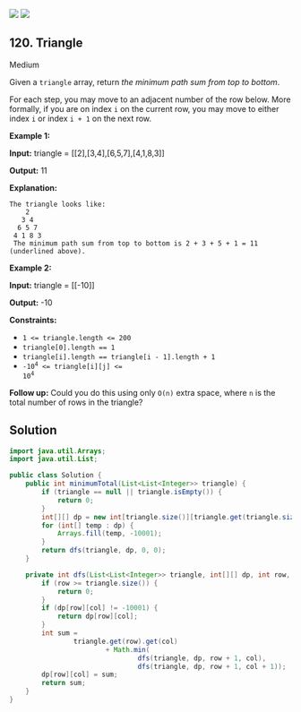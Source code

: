 [![](https://img.shields.io/github/stars/LeetCode-Top-Interview-150/LeetCode-Top-Interview-150?label=Stars&style=flat-square)](https://github.com/LeetCode-Top-Interview-150/LeetCode-Top-Interview-150)
[![](https://img.shields.io/github/forks/LeetCode-Top-Interview-150/LeetCode-Top-Interview-150?label=Fork%20me%20on%20GitHub%20&style=flat-square)](https://github.com/LeetCode-Top-Interview-150/LeetCode-Top-Interview-150/fork)

## 120\. Triangle

Medium

Given a `triangle` array, return _the minimum path sum from top to bottom_.

For each step, you may move to an adjacent number of the row below. More formally, if you are on index `i` on the current row, you may move to either index `i` or index `i + 1` on the next row.

**Example 1:**

**Input:** triangle = \[\[2],[3,4],[6,5,7],[4,1,8,3]]

**Output:** 11

**Explanation:**

    The triangle looks like:
        2
       3 4
      6 5 7
     4 1 8 3
     The minimum path sum from top to bottom is 2 + 3 + 5 + 1 = 11 (underlined above). 

**Example 2:**

**Input:** triangle = \[\[-10]]

**Output:** -10 

**Constraints:**

*   `1 <= triangle.length <= 200`
*   `triangle[0].length == 1`
*   `triangle[i].length == triangle[i - 1].length + 1`
*   <code>-10<sup>4</sup> <= triangle[i][j] <= 10<sup>4</sup></code>

**Follow up:** Could you do this using only `O(n)` extra space, where `n` is the total number of rows in the triangle?

## Solution

```java
import java.util.Arrays;
import java.util.List;

public class Solution {
    public int minimumTotal(List<List<Integer>> triangle) {
        if (triangle == null || triangle.isEmpty()) {
            return 0;
        }
        int[][] dp = new int[triangle.size()][triangle.get(triangle.size() - 1).size()];
        for (int[] temp : dp) {
            Arrays.fill(temp, -10001);
        }
        return dfs(triangle, dp, 0, 0);
    }

    private int dfs(List<List<Integer>> triangle, int[][] dp, int row, int col) {
        if (row >= triangle.size()) {
            return 0;
        }
        if (dp[row][col] != -10001) {
            return dp[row][col];
        }
        int sum =
                triangle.get(row).get(col)
                        + Math.min(
                                dfs(triangle, dp, row + 1, col),
                                dfs(triangle, dp, row + 1, col + 1));
        dp[row][col] = sum;
        return sum;
    }
}
```